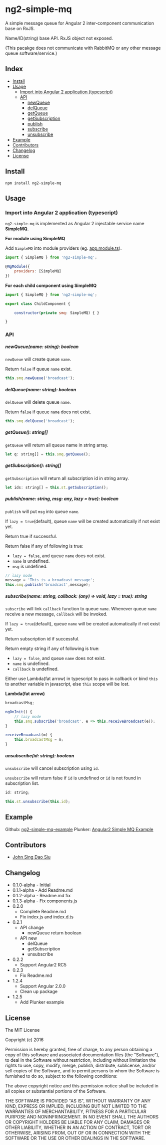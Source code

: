 # ng2-simple-mq

A simple message queue for Angular 2 inter-component communication base on RxJS.

Name/ID(string) base API. RxJS object not exposed.

(This pacakge does not communicate with RabbitMQ or any other message queue software/service.)

## Index

- [Install](#install)
- [Usage](#usage)
	- [Import into Angular 2 application (typescript)](#import-into-angular-2-application-typescript)
	- [API](#api)
		- [newQueue](#newqueuename-string-boolean)
		- [delQueue](#delqueuename-string-boolean)
		- [getQueue](#getqueue-string)
		- [getSubscription](#getsubscription-string)
		- [publish](#publishname-string-msg-any-lazy-true-boolean)
		- [subscribe](#subscribename-string-callback-any-void-lazy-true-string)
		- [unsubscribe](#unsubscribeid-string-boolean)
- [Example](#example)
- [Contributors](#contributors)
- [Changelog](#changelog)
- [License](#license)

## Install

```
npm install ng2-simple-mq
```

## Usage

### Import into Angular 2 application (typescript)

`ng2-simple-mq` is implemented as Angular 2 injectable service name __SimpleMQ__.

__For module using SimpleMQ__

Add `SimpleMQ` into module providers (eg. [app.module.ts](https://github.com/J-Siu/ng2-simple-mq-example/blob/master/app/app.module.ts)).

```javascript
import { SimpleMQ } from 'ng2-simple-mq';

@NgModule({
	providers: [SimpleMQ]
})
```

__For each child component using SimpleMQ__

```javascript
import { SimpleMQ } from 'ng2-simple-mq';

export class ChildComponent {

	constructor(private smq: SimpleMQ) { }

}
```

### API

##### newQueue(name: string): boolean

`newQueue` will create queue `name`.

Return `false` if queue `name` exist.

```javascript
this.smq.newQueue('broadcast');
```

##### delQueue(name: string): boolean

`delQueue` will delete queue `name`.

Return `false` if queue `name` does not exist.

```javascript
this.smq.delQueue('broadcast');
```

##### getQueue(): string[]

`getQueue` will return all queue name in string array.
```javascript
let q: string[] = this.smq.getQueue();
```

##### getSubscription(): string[]

`getSubscription` will return all subscription id in string array.
```javascript
let ids: string[] = this.st.getSubscription();
```

##### publish(name: string, msg: any, lazy = true): boolean

`publish` will put `msg` into queue `name`.

If `lazy = true`(default), queue `name` will be created automatically if not exist yet.

Return true if successful.

Return false if any of following is true:
- `lazy = false`, and queue `name` does not exist.
- `name` is undefined.
- `msg` is undefined.

```javascript
// lazy mode
message = 'This is a broadcast message';
this.smq.publish('broadcast',message);
```

##### subscribe(name: string, callback: (any) => void, lazy = true): string

`subscribe` will link `callback` function to queue `name`. Whenever queue `name` receive a new message, `callback` will be invoked.

If `lazy = true`(default), queue `name` will be created automatically if not exist yet.

Return subscription id if successful.

Return empty string if any of following is true:
- `lazy = false`, and queue `name` does not exist.
- `name` is undefined.
- `callback` is undefined.

Either use Lambda(fat arrow) in typescript to pass in callback or bind `this` to another variable in javascript, else `this` scope will be lost.

__Lambda(fat arrow)__
```javascript
broadcastMsg;

ngOnInit() {
	// lazy mode
	this.smq.subscribe('broadcast', e => this.receiveBroadcast(e));
}

receiveBroadcast(m) {
	this.broadcastMsg = m;
}
```

##### unsubscribe(id: string): boolean

`unsubscribe` will cancel subscription using `id`.

`unsubscribe` will return false if `id` is undefined or `id` is not found in subscription list.

```javascript
id: string;

this.st.unsubscribe(this.id);
```

## Example

Github: [ng2-simple-mq-example](https://github.com/J-Siu/ng2-simple-mq-example)
Plunker: [Angular2 Simple MQ Example](http://embed.plnkr.co/e8Crbf/)

## Contributors

* [John Sing Dao Siu](https://github.com/J-Siu)

## Changelog

* 0.1.0-alpha - Initial
* 0.1.1-alpha - Add Readme.md
* 0.1.2-alpha - Readme.md fix
* 0.1.3-alpha - Fix components.js
* 0.2.0
	- Complete Readme.md
	- Fix index.js and index.d.ts
* 0.2.1
	- API change
		- newQueue return boolean
	- API new
		- delQueue
		- getSubscription
		- unsubscribe
* 0.2.2
	- Support Angular2 RC5
* 0.2.3
	- Fix Readme.md
* 1.2.4
	- Support Angular 2.0.0
	- Clean up package
* 1.2.5
	- Add Plunker example

## License

The MIT License

Copyright (c) 2016

Permission is hereby granted, free of charge, to any person obtaining a copy of this software and associated documentation files (the "Software"), to deal in the Software without restriction, including without limitation the rights to use, copy, modify, merge, publish, distribute, sublicense, and/or sell copies of the Software, and to permit persons to whom the Software is furnished to do so, subject to the following conditions:

The above copyright notice and this permission notice shall be included in all copies or substantial portions of the Software.

THE SOFTWARE IS PROVIDED "AS IS", WITHOUT WARRANTY OF ANY KIND, EXPRESS OR IMPLIED, INCLUDING BUT NOT LIMITED TO THE WARRANTIES OF MERCHANTABILITY, FITNESS FOR A PARTICULAR PURPOSE AND NONINFRINGEMENT. IN NO EVENT SHALL THE AUTHORS OR COPYRIGHT HOLDERS BE LIABLE FOR ANY CLAIM, DAMAGES OR OTHER LIABILITY, WHETHER IN AN ACTION OF CONTRACT, TORT OR OTHERWISE, ARISING FROM, OUT OF OR IN CONNECTION WITH THE SOFTWARE OR THE USE OR OTHER DEALINGS IN THE SOFTWARE.
